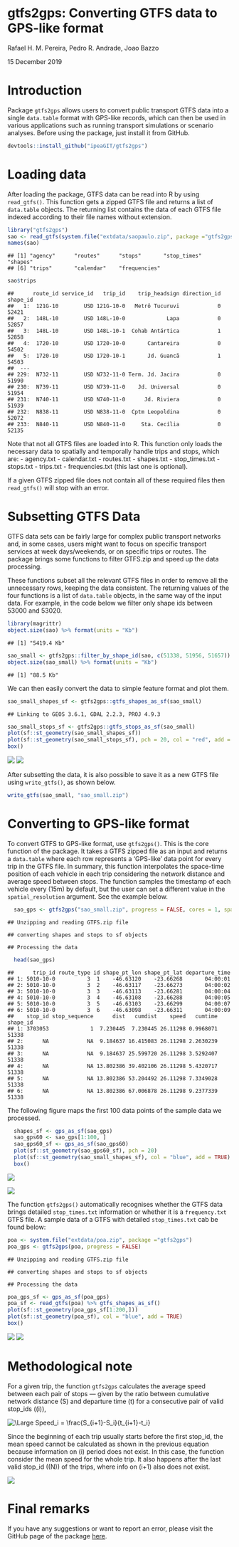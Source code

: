 gtfs2gps: Converting GTFS data to GPS-like format
================
Rafael H. M. Pereira, Pedro R. Andrade, Joao Bazzo

15 December 2019

# Introduction

Package `gtfs2gps` allows users to convert public transport GTFS data
into a single `data.table` format with GPS-like records, which can then
be used in various applications such as running transport simulations or
scenario analyses. Before using the package, just install it from
GitHub.

``` r
devtools::install_github("ipeaGIT/gtfs2gps")
```

# Loading data

After loading the package, GTFS data can be read into R by using
`read_gtfs()`. This function gets a zipped GTFS file and returns a list
of `data.table` objects. The returning list contains the data of each
GTFS file indexed according to their file names without extension.

``` r
library("gtfs2gps")
sao <- read_gtfs(system.file("extdata/saopaulo.zip", package ="gtfs2gps"))
names(sao)
```

    ## [1] "agency"      "routes"      "stops"       "stop_times"  "shapes"     
    ## [6] "trips"       "calendar"    "frequencies"

``` r
sao$trips
```

    ##      route_id service_id   trip_id    trip_headsign direction_id shape_id
    ##   1:  121G-10        USD 121G-10-0   Metrô Tucuruvi            0    52421
    ##   2:  148L-10        USD 148L-10-0             Lapa            0    52857
    ##   3:  148L-10        USD 148L-10-1  Cohab Antártica            1    52858
    ##   4:  1720-10        USD 1720-10-0       Cantareira            0    54502
    ##   5:  1720-10        USD 1720-10-1       Jd. Guancã            1    54503
    ##  ---                                                                     
    ## 229:  N732-11        USD N732-11-0 Term. Jd. Jacira            0    51990
    ## 230:  N739-11        USD N739-11-0    Jd. Universal            0    51954
    ## 231:  N740-11        USD N740-11-0      Jd. Riviera            0    51939
    ## 232:  N838-11        USD N838-11-0  Cptm Leopoldina            0    52072
    ## 233:  N840-11        USD N840-11-0     Sta. Cecília            0    52135

Note that not all GTFS files are loaded into R. This function only loads
the necessary data to spatially and temporally handle trips and stops,
which are: - agency.txt - calendar.txt - routes.txt - shapes.txt -
stop\_times.txt - stops.txt - trips.txt - frequencies.txt (this last one
is optional).

If a given GTFS zipped file does not contain all of these required files
then `read_gtfs()` will stop with an error.

# Subsetting GTFS Data

GTFS data sets can be fairly large for complex public transport networks
and, in some cases, users might want to focus on specific transport
services at week days/weekends, or on specific trips or routes. The
package brings some functions to filter GTFS.zip and speed up the data
processing.

These functions subset all the relevant GTFS files in order to remove
all the unnecessary rows, keeping the data consistent. The returning
values of the four functions is a list of `data.table` objects, in the
same way of the input data. For example, in the code below we filter
only shape ids between 53000 and 53020.

``` r
library(magrittr)
object.size(sao) %>% format(units = "Kb")
```

    ## [1] "5419.4 Kb"

``` r
sao_small <- gtfs2gps::filter_by_shape_id(sao, c(51338, 51956, 51657))
object.size(sao_small) %>% format(units = "Kb")
```

    ## [1] "88.5 Kb"

We can then easily convert the data to simple feature format and plot
them.

``` r
sao_small_shapes_sf <- gtfs2gps::gtfs_shapes_as_sf(sao_small)
```

    ## Linking to GEOS 3.6.1, GDAL 2.2.3, PROJ 4.9.3

``` r
sao_small_stops_sf <- gtfs2gps::gtfs_stops_as_sf(sao_small)
plot(sf::st_geometry(sao_small_shapes_sf))
plot(sf::st_geometry(sao_small_stops_sf), pch = 20, col = "red", add = TRUE)
box()
```

![](intro_to_gtfs2gps_files/figure-gfm/unnamed-chunk-4-1.png)<!-- -->
![](https://github.com/ipeaGIT/gtfs2gps/tree/master/man/figures/sao_small_shapes_sf.jpg)

After subsetting the data, it is also possible to save it as a new GTFS
file using `write_gtfs()`, as shown below.

``` r
write_gtfs(sao_small, "sao_small.zip")
```

# Converting to GPS-like format

To convert GTFS to GPS-like format, use `gtfs2gps()`. This is the core
function of the package. It takes a GTFS zipped file as an input and
returns a `data.table` where each row represents a ‘GPS-like’ data point
for every trip in the GTFS file. In summary, this function interpolates
the space-time position of each vehicle in each trip considering the
network distance and average speed between stops. The function samples
the timestamp of each vehicle every \(15m\) by default, but the user can
set a different value in the `spatial_resolution` argument. See the
example below.

``` r
  sao_gps <- gtfs2gps("sao_small.zip", progress = FALSE, cores = 1, spatial_resolution = 15)
```

    ## Unzipping and reading GTFS.zip file

    ## converting shapes and stops to sf objects

    ## Processing the data

``` r
  head(sao_gps)
```

    ##      trip_id route_type id shape_pt_lon shape_pt_lat departure_time
    ## 1: 5010-10-0          3  1    -46.63120    -23.66268       04:00:01
    ## 2: 5010-10-0          3  2    -46.63117    -23.66273       04:00:02
    ## 3: 5010-10-0          3  3    -46.63113    -23.66281       04:00:04
    ## 4: 5010-10-0          3  4    -46.63108    -23.66288       04:00:05
    ## 5: 5010-10-0          3  5    -46.63103    -23.66299       04:00:07
    ## 6: 5010-10-0          3  6    -46.63098    -23.66311       04:00:09
    ##    stop_id stop_sequence      dist   cumdist    speed   cumtime shape_id
    ## 1: 3703053             1  7.230445  7.230445 26.11298 0.9968071    51338
    ## 2:      NA            NA  9.184637 16.415083 26.11298 2.2630239    51338
    ## 3:      NA            NA  9.184637 25.599720 26.11298 3.5292407    51338
    ## 4:      NA            NA 13.802386 39.402106 26.11298 5.4320717    51338
    ## 5:      NA            NA 13.802386 53.204492 26.11298 7.3349028    51338
    ## 6:      NA            NA 13.802386 67.006878 26.11298 9.2377339    51338

The following figure maps the first 100 data points of the sample data
we processed.

``` r
  shapes_sf <- gps_as_sf(sao_gps)
  sao_gps60 <- sao_gps[1:100, ]
  sao_gps60_sf <- gps_as_sf(sao_gps60)
  plot(sf::st_geometry(sao_gps60_sf), pch = 20)
  plot(sf::st_geometry(sao_small_shapes_sf), col = "blue", add = TRUE)
  box()
```

![](intro_to_gtfs2gps_files/figure-gfm/unnamed-chunk-7-1.png)<!-- -->

![](https://github.com/ipeaGIT/gtfs2gps/blob/master/man/figures/sao_gps60_sf.jpg)

The function `gtfs2gps()` automatically recognises whether the GTFS data
brings detailed `stop_times.txt` information or whether it is a
`frequency.txt` GTFS file. A sample data of a GTFS with detailed
`stop_times.txt` cab be found below:

``` r
poa <- system.file("extdata/poa.zip", package ="gtfs2gps")
poa_gps <- gtfs2gps(poa, progress = FALSE)
```

    ## Unzipping and reading GTFS.zip file

    ## converting shapes and stops to sf objects

    ## Processing the data

``` r
poa_gps_sf <- gps_as_sf(poa_gps)
poa_sf <- read_gtfs(poa) %>% gtfs_shapes_as_sf()
plot(sf::st_geometry(poa_gps_sf[1:200,]))
plot(sf::st_geometry(poa_sf), col = "blue", add = TRUE)
box()
```

![](intro_to_gtfs2gps_files/figure-gfm/unnamed-chunk-8-1.png)<!-- -->
![](https://github.com/ipeaGIT/gtfs2gps/blob/master/man/figures/poa.jpg)

# Methodological note

For a given trip, the function `gtfs2gps` calculates the average speed
between each pair of stops — given by the ratio between cumulative
network distance \(S\) and departure time \(t\) for a consecutive pair
of valid stop\_ids (\(i\)),

<img src="https://latex.codecogs.com/svg.latex?\Large&space;Speed_i=\frac{S_{i+1}-S_i}{t_{i+1}-t_i}" title="\Large Speed_i = \frac{S_{i+1}-S_i}{t_{i+1}-t_i}" />

Since the beginning of each trip usually starts before the first
stop\_id, the mean speed cannot be calculated as shown in the previous
equation because information on \(i\) period does not exist. In this
case, the function consider the mean speed for the whole trip. It also
happens after the last valid stop\_id (\(N\)) of the trips, where info
on \(i+1\) also does not exist.

![](https://github.com/ipeaGIT/gtfs2gps/tree/master/man/figures/speed.PNG)

# Final remarks

If you have any suggestions or want to report an error, please visit the
GitHub page of the package [here](https://github.com/ipeaGIT/gtfs2gps).
